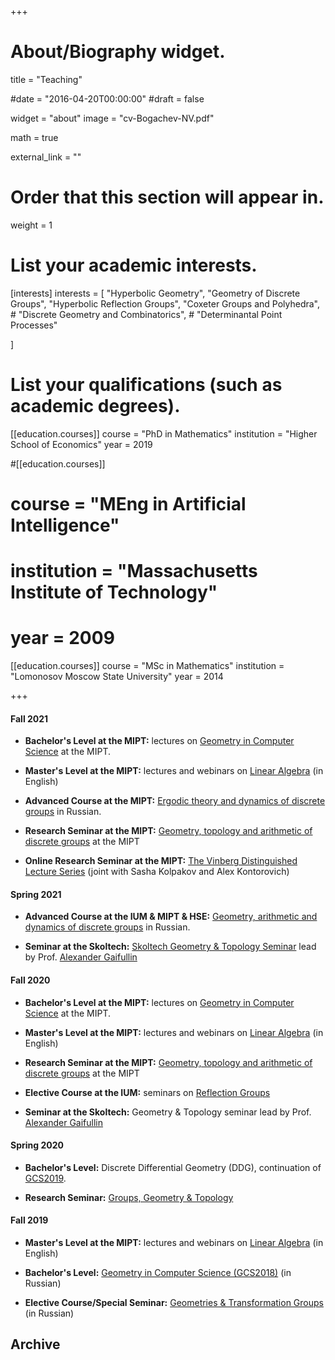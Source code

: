+++
# About/Biography widget.

title = "Teaching"

#date = "2016-04-20T00:00:00"
#draft = false

widget = "about"
image = "cv-Bogachev-NV.pdf"

math = true

external_link = ""

# Order that this section will appear in.
weight = 1

# List your academic interests.
[interests]
  interests = [
    "Hyperbolic Geometry",
    "Geometry of Discrete Groups",
    "Hyperbolic Reflection Groups",
    "Coxeter Groups and Polyhedra",
    # "Discrete Geometry and Combinatorics",
    # "Determinantal Point Processes"

  ]


# List your qualifications (such as academic degrees).

[[education.courses]]
  course = "PhD in Mathematics"
  institution = "Higher School of Economics"
  year = 2019

#[[education.courses]]
#  course = "MEng in Artificial Intelligence"
#  institution = "Massachusetts Institute of Technology"
#  year = 2009

[[education.courses]]
  course = "MSc in Mathematics"
  institution = "Lomonosov Moscow State University"
  year = 2014
 
+++

#### Fall 2021

- **Bachelor's Level at the MIPT:** lectures on [Geometry in Computer Science](gcs21f) at the MIPT.

- **Master's Level at the MIPT:** lectures and webinars on [Linear Algebra](linal20) (in English)

- **Advanced Course at the MIPT:** [Ergodic theory and dynamics of discrete groups](edg21f) in Russian.

- **Research Seminar at the MIPT:** [Geometry, topology and arithmetic of discrete groups](ResSem20f) at the MIPT

- **Online Research Seminar at the MIPT:** [The Vinberg Distinguished Lecture Series](https://vinberg.combgeo.org/) (joint with Sasha Kolpakov and Alex Kontorovich)

#### Spring 2021

- **Advanced Course at the IUM & MIPT & HSE:** [Geometry, arithmetic and dynamics of discrete groups](gaddg21s) in Russian.

- **Seminar at the Skoltech:** [Skoltech Geometry & Topology Seminar](skoltech-gt-sem) lead by Prof. [Alexander Gaifullin](https://crei.skoltech.ru/cas/ru/people-ru/aleksandr-gaifullin/) 


#### Fall 2020

- **Bachelor's Level at the MIPT:** lectures on [Geometry in Computer Science](gcs20f) at the MIPT.

- **Master's Level at the MIPT:** lectures and webinars on [Linear Algebra](linal20) (in English)

- **Research Seminar at the MIPT:** [Geometry, topology and arithmetic of discrete groups](ResSem20f) at the MIPT

- **Elective Course at the IUM:** seminars on [Reflection Groups](https://ium.mccme.ru/f20/f20-SmirnovEY.html)

- **Seminar at the Skoltech:** Geometry & Topology seminar lead by Prof. [Alexander Gaifullin](https://crei.skoltech.ru/cas/ru/people-ru/aleksandr-gaifullin/)


#### Spring 2020

- **Bachelor's Level:** Discrete Differential Geometry (DDG), continuation of [GCS2019](gcs19f).

- **Research Seminar:** [Groups, Geometry & Topology](ResSem1920)

#### Fall 2019 

- **Master's Level at the MIPT:** lectures and webinars on [Linear Algebra](linal20) (in English)

- **Bachelor's Level:** [Geometry in Computer Science (GCS2018)](gcs19f) (in Russian)

- **Elective Course/Special Seminar:** [Geometries & Transformation Groups](gtg19f) (in Russian)


## **Archive**






